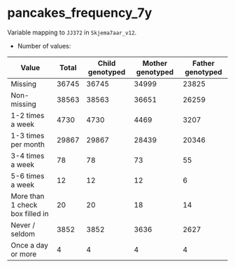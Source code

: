 # pancakes_frequency_7y
Variable mapping to `JJ372` in `Skjema7aar_v12`.
- Number of values:

| Value | Total | Child genotyped | Mother genotyped | Father genotyped |
| ----- | ----- | --------------- | ---------------- | ---------------- |
| Missing | 36745 | 36745 | 34999 | 23825 |
| Non-missing | 38563 | 38563 | 36651 | 26259 |
| 1-2 times a week | 4730 | 4730 | 4469 |3207 |
| 1-3 times per month | 29867 | 29867 | 28439 |20346 |
| 3-4 times a week | 78 | 78 | 73 |55 |
| 5-6 times a week | 12 | 12 | 12 |6 |
| More than 1 check box filled in | 20 | 20 | 18 |14 |
| Never / seldom | 3852 | 3852 | 3636 |2627 |
| Once a day or more | 4 | 4 | 4 |4 |



